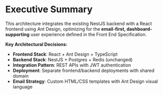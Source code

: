 # Executive Summary

This architecture integrates the existing NestJS backend with a React frontend using Ant Design, optimizing for the **email-first, dashboard-supporting** user experience defined in the Front End Specification.

**Key Architectural Decisions:**
- **Frontend Stack**: React + Ant Design + TypeScript
- **Backend Stack**: NestJS + Postgres + Redis (unchanged)
- **Integration Pattern**: REST APIs with JWT authentication
- **Deployment**: Separate frontend/backend deployments with shared domain
- **Email Strategy**: Custom HTML/CSS templates with Ant Design visual language
